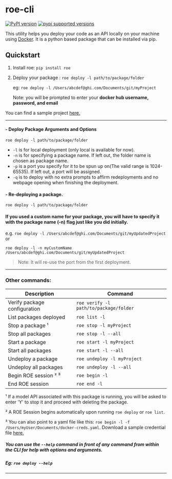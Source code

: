# roe-cli

[![PyPI version](https://badge.fury.io/py/roe.svg)](https://badge.fury.io/py/roe)
[![pypi supported versions](https://img.shields.io/pypi/pyversions/roe.svg)](https://pypi.python.org/pypi/roe)

This utility helps you deploy your code as an API locally on your machine
using [Docker](https://www.docker.com/products/docker-desktop). It is a python based package that can be installed via
pip.

## Quickstart

1. Install roe: `pip install roe`

2. Deploy your package : `roe deploy -l path/to/package/folder`

   eg: `roe deploy -l /Users/abcdef@ghi.com/Documents/git/myProject`

   Note: you will be prompted to enter your **docker hub username, password, and email**

You can find a sample project [here.](https://github.com/chainopt/roe-cli/tree/main/samples/myProject)

----

#### - Deploy Package Arguments and Options

`roe deploy -l path/to/package/folder`

* `-l` is for local deployment (only local is available for now).
* `-n` is for specifying a package name. If left out, the folder name is chosen as package name.
* `-p` is a port you specify for it to be spun up on(The valid range is 1024-65535). If left out, a port will be
  assigned.
* `-q` is to deploy with no extra prompts to affirm redeployments and no webpage opening when finishing the deployment.

#### - Re-deploying a package.

`roe deploy -l path/to/package/folder`

#### If you used a custom name for your package, you will have to specify it with the package name (-n) flag just like you did initially.

e.g. `roe deploy -l /Users/abcdef@ghi.com/Documents/git/myUpdatedProject`
or

`roe deploy -l -n myCustomName /Users/abcdef@ghi.com/Documents/git/myUpdatedProject`

>Note: It will re-use the port from the first deployment.
---
### Other commands:

| Description                 | Command                                 |
| ----------------------------|-----------------------------------------|
| Verify package configuration| `roe verify -l path/to/package/folder`  |
| List packages deployed      | `roe list -l`                           |
| Stop a package ¹            | `roe stop -l myProject`                 |
| Stop all packages           | `roe stop -l --all`                     |
| Start a package             | `roe start -l myProject`                |
| Start all packages          | `roe start -l --all`                    |
| Undeploy a package          | `roe undeploy -l myProject`             |
| Undeploy all packages       | `roe undeploy -l --all`                 |
| Begin ROE session ² ³       | `roe begin -l`                          |
| End ROE session             | `roe end -l`                            |

¹ If a model API associated with this package is running, you will be asked to enter 'Y' to stop it and proceed with
deleting the package.

² A ROE Session begins automatically upon running `roe deploy` or `roe list`.

³ You can also point to a yaml file like this:
`roe begin -l -f /Users/myUser/Documents/docker-creds.yaml`. Download a sample credential
file [here.](https://github.com/chainopt/roe-cli/tree/main/samples/credentials.yaml)

##### You can use the `--help` command in front of any command from within the CLI for help with options and arguments.

##### Eg: `roe deploy --help`
----